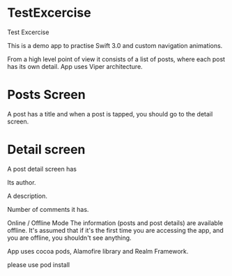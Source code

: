 # TestExcercise
Test Excercise

This is a demo app to practise Swift 3.0 and custom navigation animations.

From a high level point of view it consists of a list of posts, where each post has its own detail. App uses Viper architecture. 

# Posts Screen

A post has a title and when a post is tapped, you should go to the detail screen.

# Detail screen
A post detail screen has

Its author.

A description. 

Number of comments it has.

Online / Offline Mode
The information (posts and post details) are available offline. It's assumed that if it's the first time you are accessing the app, and you are offline, you shouldn't see anything.

App uses cocoa pods, Alamofire library and Realm Framework. 

please use pod install


